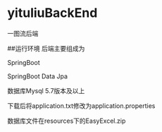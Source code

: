 # yituliuBackEnd
一图流后端

##运行环境
后端主要组成为

SpringBoot 

SpringBoot Data Jpa

数据库Mysql  5.7版本及以上

下载后将application.txt修改为application.properties

数据库文件在resources下的EasyExcel.zip